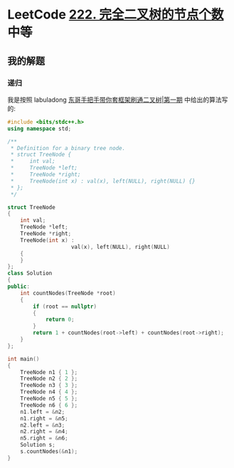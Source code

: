 # LeetCode [222. 完全二叉树的节点个数](https://leetcode-cn.com/problems/count-complete-tree-nodes/) 中等

## 我的解题

### 递归

我是按照 labuladong [东哥手把手带你套框架刷通二叉树|第一期](https://mp.weixin.qq.com/s/izZ5uiWzTagagJec6Y7RvQ) 中给出的算法写的:

```C++
#include <bits/stdc++.h>
using namespace std;

/**
 * Definition for a binary tree node.
 * struct TreeNode {
 *     int val;
 *     TreeNode *left;
 *     TreeNode *right;
 *     TreeNode(int x) : val(x), left(NULL), right(NULL) {}
 * };
 */

struct TreeNode
{
	int val;
	TreeNode *left;
	TreeNode *right;
	TreeNode(int x) :
					val(x), left(NULL), right(NULL)
	{
	}
};
class Solution
{
public:
	int countNodes(TreeNode *root)
	{
		if (root == nullptr)
		{
			return 0;
		}
		return 1 + countNodes(root->left) + countNodes(root->right);
	}
};

int main()
{
	TreeNode n1 { 1 };
	TreeNode n2 { 2 };
	TreeNode n3 { 3 };
	TreeNode n4 { 4 };
	TreeNode n5 { 5 };
	TreeNode n6 { 6 };
	n1.left = &n2;
	n1.right = &n5;
	n2.left = &n3;
	n2.right = &n4;
	n5.right = &n6;
	Solution s;
	s.countNodes(&n1);
}

```

